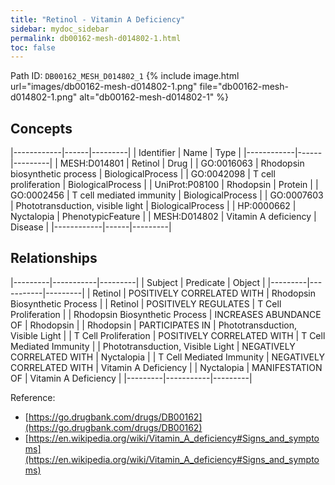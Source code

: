 ```yaml
---
title: "Retinol - Vitamin A Deficiency"
sidebar: mydoc_sidebar
permalink: db00162-mesh-d014802-1.html
toc: false 
---
```



Path ID: `DB00162_MESH_D014802_1`
{% include image.html url="images/db00162-mesh-d014802-1.png" file="db00162-mesh-d014802-1.png" alt="db00162-mesh-d014802-1" %}

## Concepts

|------------|------|---------|
| Identifier | Name | Type    |
|------------|------|---------|
| MESH:D014801 | Retinol | Drug |
| GO:0016063 | Rhodopsin biosynthetic process | BiologicalProcess |
| GO:0042098 | T cell proliferation | BiologicalProcess |
| UniProt:P08100 | Rhodopsin | Protein |
| GO:0002456 | T cell mediated immunity | BiologicalProcess |
| GO:0007603 | Phototransduction, visible light | BiologicalProcess |
| HP:0000662 | Nyctalopia | PhenotypicFeature |
| MESH:D014802 | Vitamin A deficiency | Disease |
|------------|------|---------|

## Relationships

|---------|-----------|---------|
| Subject | Predicate | Object  |
|---------|-----------|---------|
| Retinol | POSITIVELY CORRELATED WITH | Rhodopsin Biosynthetic Process |
| Retinol | POSITIVELY REGULATES | T Cell Proliferation |
| Rhodopsin Biosynthetic Process | INCREASES ABUNDANCE OF | Rhodopsin |
| Rhodopsin | PARTICIPATES IN | Phototransduction, Visible Light |
| T Cell Proliferation | POSITIVELY CORRELATED WITH | T Cell Mediated Immunity |
| Phototransduction, Visible Light | NEGATIVELY CORRELATED WITH | Nyctalopia |
| T Cell Mediated Immunity | NEGATIVELY CORRELATED WITH | Vitamin A Deficiency |
| Nyctalopia | MANIFESTATION OF | Vitamin A Deficiency |
|---------|-----------|---------|

Reference: 
  - [https://go.drugbank.com/drugs/DB00162](https://go.drugbank.com/drugs/DB00162)
  - [https://en.wikipedia.org/wiki/Vitamin_A_deficiency#Signs_and_symptoms](https://en.wikipedia.org/wiki/Vitamin_A_deficiency#Signs_and_symptoms)
